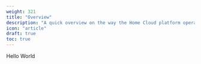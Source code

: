 ```yaml
---
weight: 321
title: "Overview"
description: "A quick overview on the way the Home Cloud platform operates"
icon: "article"
draft: true
toc: true
---
```


Hello World